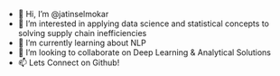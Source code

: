 - 👋 Hi, I’m @jatinselmokar
- 👀 I’m interested in applying data science and statistical concepts to solving supply chain inefficiencies
- 🌱 I’m currently learning about NLP
- 💞️ I’m looking to collaborate on Deep Learning & Analytical Solutions
- 📫 Lets Connect on Github!

<!---
jatinselmokar/jatinselmokar is a ✨ special ✨ repository because its `README.md` (this file) appears on your GitHub profile.
You can click the Preview link to take a look at your changes.
--->
